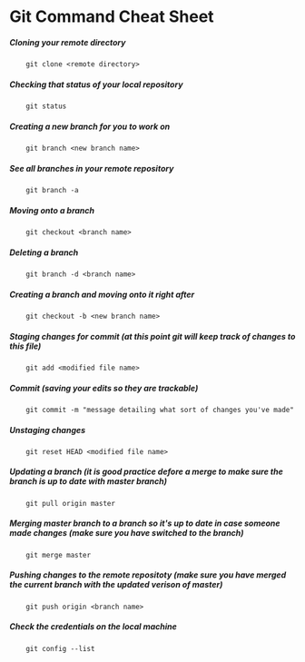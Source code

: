# Git Command Cheat Sheet

##### Cloning your remote directory
		git clone <remote directory>

##### Checking that status of your local repository
		git status

##### Creating a new branch for you to work on
		git branch <new branch name>

##### See all branches in your remote repository
		git branch -a

##### Moving onto a branch
		git checkout <branch name>

##### Deleting a branch
		git branch -d <branch name>

##### Creating a branch and moving onto it right after
		git checkout -b <new branch name>

##### Staging changes for commit (at this point git will keep track of changes to this file)
		git add <modified file name>

##### Commit (saving your edits so they are trackable)
		git commit -m "message detailing what sort of changes you've made"

##### Unstaging changes 
		git reset HEAD <modified file name>

##### Updating a branch (it is good practice defore a merge to make sure the branch is up to date with master branch)
		git pull origin master 

##### Merging master branch to a branch so it's up to date in case someone made changes (make sure you have switched to the branch)
		git merge master

##### Pushing changes to the remote repositoty (make sure you have merged the current branch with the updated verison of master)
		git push origin <branch name>

##### Check the credentials on the local machine 
		git config --list

